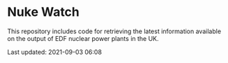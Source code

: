 # Nuke Watch

This repository includes code for retrieving the latest information available on the output of EDF nuclear power plants in the UK.

Last updated: 2021-09-03 06:08